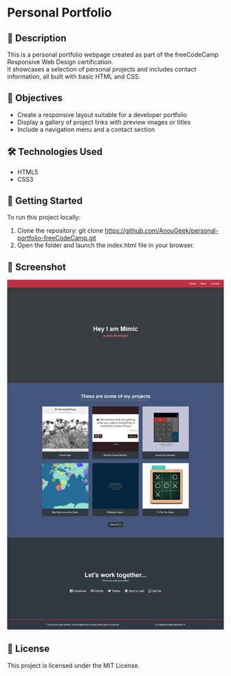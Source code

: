 # Personal Portfolio

## 📖 Description ##

This is a personal portfolio webpage created as part of the freeCodeCamp Responsive Web Design certification.  
It showcases a selection of personal projects and includes contact information, all built with basic HTML and CSS.

## 🎯 Objectives ##

- Create a responsive layout suitable for a developer portfolio
- Display a gallery of project links with preview images or titles
- Include a navigation menu and a contact section

## 🛠️ Technologies Used ##

- HTML5
- CSS3

## 🚀 Getting Started ##

To run this project locally:

1. Clone the repository:
   git clone https://github.com/AnouGeek/personal-portfolio-freeCodeCamp.git
2. Open the folder and launch the index.html file in your browser.

## 📸 Screenshot ##

![Tribute Page Screenshot](ressources/personal-portfolio.png)

## 🪪 License ##

This project is licensed under the MIT License.